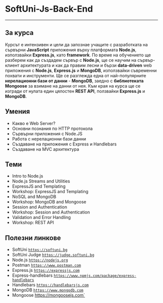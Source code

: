 # SoftUni-Js-Back-End

---

## За курса

Курсът е интензивен и цели да запознае учащите с разработката на сървърни **JavaScript** приложения върху платформата **Node.js**, използвайки **Express.js**, като **framework**. По време на обучението ще разберем как да създадем сървър с **Node.js**, ще се научим на сървър-клиент архитектурата и как да правим лесни и бързи **data-driven** web приложения с **Node.js**, **Express.js** и **MongoDB**, използвайки съвременни похвати и инструменти. Ще се разглежда една от най-популярните **нерелационни бази от данни** - **MongoDB**, заедно с **библиотеката Mongoose** за взимане на данни от нея. Към края на курса ще се изгради от нулата един цялостен **REST API**, ползвайки **Express.js** и **MongoDB**.

## Умения

- Какво е Web Server?
- Основни познания по HTTP протокола
- Сървърни приложения с Node.JS
- Работа с нерелационни бази данни
- Създаване на приложения с Express и Handlebars
- Създаване на MVC архитектура

## Теми

- Intro to Node.js
- Node.js Streams and Utilities
- ExpressJS and Templating
- Workshop: ExpressJS and Templating
- NoSQL and MongoDB
- Workshop: MongoDB and Mongoose
- Session and Authentication
- Workshop: Session and Authentication
- Validation and Error Handling
- Workshop: REST API

## Полезни линкове

- SoftUni 
<a href="https://softuni.bg">`https://softuni.bg`</a>
- SoftUni Judge 
<a href="https://judge.softuni.bg">`https://judge.softuni.bg`</a>
- Node.js 
<a href="https://nodejs.org">`https://nodejs.org`</a>
- Postman 
<a href="https://www.postman.com">`https://www.postman.com`</a>
- Express.js 
<a href="https://expressjs.com">`https://expressjs.com`</a>
- Express-handlebars 
<a href="https://www.npmjs.com/package/express-handlebars">`https://www.npmjs.com/package/express-handlebars`</a>
- Handlebars 
<a href="https://handlebarsjs.com">`https://handlebarsjs.com`</a>
- MongoDB 
<a href="https://www.mongodb.com">`https://www.mongodb.com`</a>
- Mongoose 
<a href="https://mongoosejs.com">https://mongoosejs.com`</a>

